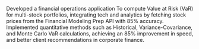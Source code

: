 Developed a financial operations application To compute Value at Risk (VaR) for multi-stock portfolios, integrating
tech and analytics by fetching stock prices from the Financial Modeling Prep API with 85% accuracy.
Implemented quantitative methods such as Historical, Variance-Covariance, and Monte Carlo VaR calculations,
achieving an 85% improvement in speed, and better client recommendations in corporate finance.
